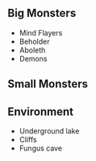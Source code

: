 
## Big Monsters
* Mind Flayers
* Beholder
* Aboleth
* Demons

## Small Monsters

## Environment

* Underground lake
* Cliffs
* Fungus cave